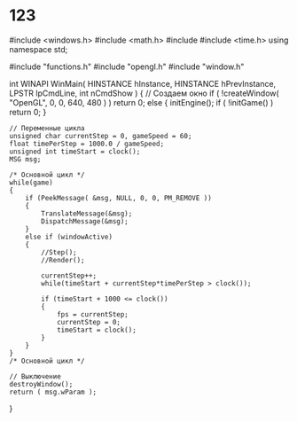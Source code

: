 123
===

#include <windows.h>
#include <math.h>
#include <string>
#include <time.h>
using namespace std;

#include "functions.h"
#include "opengl.h"
#include "window.h"

int WINAPI WinMain( HINSTANCE hInstance, HINSTANCE hPrevInstance, LPSTR lpCmdLine, int nCmdShow )
{
  // Создаем окно
	if ( !createWindow( "OpenGL", 0, 0, 640, 480 ) )
		return 0;
	else
	{
		initEngine();
		if ( !initGame() ) return 0;
	}

	// Переменные цикла
	unsigned char currentStep = 0, gameSpeed = 60;
	float timePerStep = 1000.0 / gameSpeed;
	unsigned int timeStart = clock();
	MSG msg;

	/* Основной цикл */
	while(game)
	{
		if (PeekMessage( &msg, NULL, 0, 0, PM_REMOVE ))
		{
			TranslateMessage(&msg);
			DispatchMessage(&msg);
		}
		else if (windowActive)
		{
			//Step();
			//Render();

			currentStep++;
			while(timeStart + currentStep*timePerStep > clock());

			if (timeStart + 1000 <= clock())
			{
				fps = currentStep;
				currentStep = 0;
				timeStart = clock();
			}
		}
	}
	/* Основной цикл */

	// Выключение
	destroyWindow();
	return ( msg.wParam );
}
